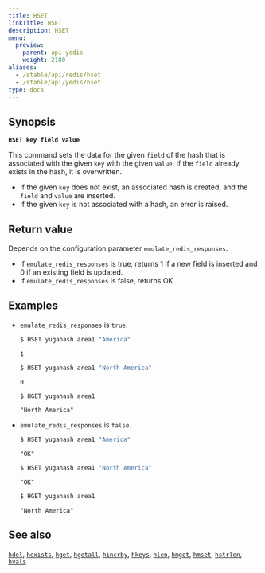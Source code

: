```yaml
---
title: HSET
linkTitle: HSET
description: HSET
menu:
  preview:
    parent: api-yedis
    weight: 2180
aliases:
  - /stable/api/redis/hset
  - /stable/api/yedis/hset
type: docs
---
```


## Synopsis

**`HSET key field value`**

This command sets the data for the given `field` of the hash that is associated with the given `key` with the given `value`. If the `field` already exists in the hash, it is overwritten.

- If the given `key` does not exist, an associated hash is created, and the `field` and `value` are inserted.
- If the given `key` is not associated with a hash, an error is raised.

## Return value

Depends on the configuration parameter `emulate_redis_responses`.
- If `emulate_redis_responses` is true, returns 1 if a new field is inserted and 0 if an existing field is updated.
- If `emulate_redis_responses` is false, returns OK

## Examples

- `emulate_redis_responses` is `true`.

  ```sh
  $ HSET yugahash area1 "America"
  ```

  ```
  1
  ```

  ```sh
  $ HSET yugahash area1 "North America"
  ```

  ```
  0
  ```

  ```sh
  $ HGET yugahash area1
  ```

  ```
  "North America"
  ```

- `emulate_redis_responses` is `false`.

  ```sh
  $ HSET yugahash area1 "America"
  ```

  ```
  "OK"
  ```

  ```sh
  $ HSET yugahash area1 "North America"
  ```

  ```
  "OK"
  ```

  ```sh
  $ HGET yugahash area1
  ```

  ```
  "North America"
  ```

## See also

[`hdel`](../hdel/), [`hexists`](../hexists/), [`hget`](../hget/), [`hgetall`](../hgetall/), [`hincrby`](../hincrby/), [`hkeys`](../hkeys/), [`hlen`](../hlen/), [`hmget`](../hmget/), [`hmset`](../hmset/), [`hstrlen`](../hstrlen/), [`hvals`](../hvals/)
